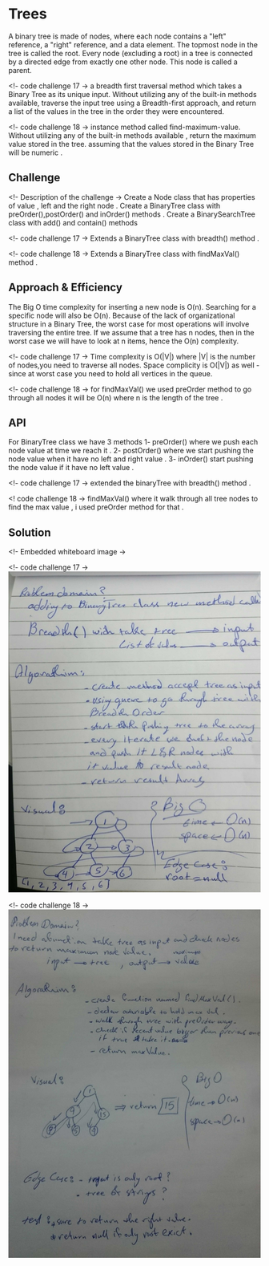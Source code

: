 # Trees
<!-- Short summary or background information -->
A binary tree is made of nodes, where each node contains a "left" reference, a "right" reference, and a data element.
The topmost node in the tree is called the root. 
Every node (excluding a root) in a tree is connected by a directed edge from exactly one other node. 
This node is called a parent.

<!- code challenge 17 ->
a breadth first traversal method which takes a Binary Tree as its unique input.
 Without utilizing any of the built-in methods available, traverse the input tree using a Breadth-first approach, and return a list of the values in the tree in the order they were encountered.

 <!- code challenge 18 ->
instance method called find-maximum-value. 
Without utilizing any of the built-in methods available , return the maximum value stored in the tree.
assuming that the values stored in the Binary Tree will be numeric .



## Challenge
<!- Description of the challenge ->
Create a Node class that has properties of value , left and the right node .
Create a BinaryTree class with preOrder(),postOrder() and inOrder() methods .
Create a BinarySearchTree class with add() and contain() methods

<!- code challenge 17 ->
Extends a BinaryTree class with breadth() method .

<!- code challenge 18 ->
Extends a BinaryTree class with findMaxVal() method .




## Approach & Efficiency
<!-- What approach did you take? Why? What is the Big O space/time for this approach? -->

The Big O time complexity for inserting a new node is O(n).
Searching for a specific node will also be O(n). 
Because of the lack of organizational structure in a Binary Tree, the worst case for most operations will involve traversing the entire tree. 
If we assume that a tree has n nodes, then in the worst case we will have to look at n items, hence the O(n) complexity.

<!- code challenge 17 ->
Time complexity is O(|V|) where |V| is the number of nodes,you need to traverse all nodes.
Space complicity is O(|V|) as well - since at worst case you need to hold all vertices in the queue.

<!- code challenge 18 ->
 for findMaxVal() we used preOrder method to go through all nodes it will be O(n) where n is the length of the tree .


## API
<!-- Description of each method publicly available in each of your trees -->

For BinaryTree class we have 3 methods 
1- preOrder() where we push each node value at time we reach it .
2- postOrder() where we start pushing the node value when it have no left and right value .
3- inOrder() start pushing the node value if it have no left value .   

<!- code challenge 17 ->
extended the binaryTree with breadth() method .

<! code challenge 18 ->
findMaxVal() where it walk through all tree nodes to find the max value , i used preOrder method for that .


## Solution
<!- Embedded whiteboard image ->

<!- code challenge 17 ->
![](../../assets/depth.jpg)

<!- code challenge 18 ->
![](../../assets/maxval.jpg)


